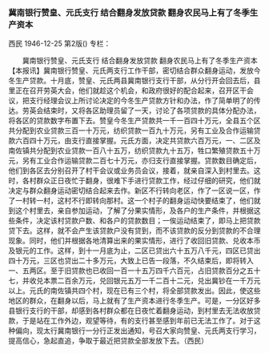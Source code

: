 ### 冀南银行赞皇、元氏支行  结合翻身发放贷款  翻身农民马上有了冬季生产资本
西民
1946-12-25
第2版()
专栏：

　　冀南银行赞皇、元氏支行
    结合翻身发放贷款
    翻身农民马上有了冬季生产资本
    【本报讯】冀南银行赞皇、元氏两支行工作干部，密切结合群众翻身运动，发放今冬生产贷款。十月底，赞皇、元氏两县冀南银行支行干部，从分行开会回去后，县里正在召开劳英大会，他们就趁这个机会，和政府很好的配合起来，召开区干会议，把支行经理会议上所讨论决定的今冬生产贷款方针和办法，作了简单明了的传达。劳英会结束时，又将各区助理员留了一天，讨论了各项贷款的具体分配办法，将各区的贷款数字布置下去。赞皇今冬生产贷款共一千一百四十万元，全县五个区共分配到农业贷款三百一十万元，纺织贷款一百九十万元，另有工业及合作运输贷款六百四十万元，由支行直接掌握。元氏方面，决定共贷款六百万元，一、二区及南佐镇共分配到农业贷款一百八十五万，纺织贷款九十五万，牲口繁殖贷款五十万元，另有工业合作运输贷款二百七十万元，亦归支行直接掌握。贷款数目确定后，他们到各区去分别召开了村干会议或业务员会议，接着，就亲自深入到村里去。这时，各村群众正日夜忙于翻身，很难下手进行贷款工作，经过仔细的研究，他们就决定与群众翻身运动密切结合起来去作。新区不行转向老区，作了一区说一区，作了一村转一村，这村不行即转向那村。这一个村子的翻身运动快要结束了，他们就到这个村里去，亲自参加运动，了解了分果实情形，及各户的生产条件，并根据这些条件，决定该村贷款户数、和各户的贷款数目；一俟运动结束了，即马上把贷款贷下去。这样，就不会产生该贷款户没有贷到，而不该贷款的反分到贷款的不合理现象。同时，他们并根据各地清算出来的果实情形，进行了收回旧贷款、兑收本币及银元的工作。这样，到十一月底为止，二区已贷出六十五万八千元，四区已贷出四十万元，三区也贷出二十多万元，大致上已告一段落，不久结束后，即将转入一、五两区。至于旧贷款也已收回一百一十五万四千六百元，占旧贷款百分之五十七，并收兑本票二百余万元，兑回银元五万一千二百十二元，兑出冀钞在一千万元以上。元氏的南佐镇共四个村，现在已有三个村，将全部贷款发出。因此，使这些地区的群众，在翻身以后，马上就有了生产资本进行冬季生产。可是，一分区好多县银行支行的干部，却感到各村群众都在日夜忙着翻身运动，到村里去无法收放贷款，于是站在工作外边，观望等待，有的支行甚至感到年前已无法工作了。对于这种偏向，现太行冀南银行一分行正发出通知，号召大家向赞皇、元氏两支行学习，提高信心，急起直追，争取于最近把贷款全部发放下去。（西民）
